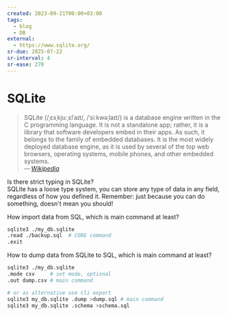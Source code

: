 ```yaml
---
created: 2023-09-21T00:00+03:00
tags:
  - blog
  - DB
external:
  - https://www.sqlite.org/
sr-due: 2025-07-22
sr-interval: 4
sr-ease: 270
---
```


# SQLite

> SQLite (/ˌɛsˌkjuːˌɛlˈaɪt/, /ˈsiːkwəˌlaɪt/) is a database engine written in the C programming language. It is not a standalone app; rather, it is a library that software developers embed in their apps. As such, it belongs to the family of embedded databases. It is the most widely deployed database engine, as it is used by several of the top web browsers, operating systems, mobile phones, and other embedded systems.\
> — <cite>[Wikipedia](https://en.wikipedia.org/wiki/SQLite)</cite>

Is there strict typing in SQLite?
<br class="f">
SQLite has a loose type system, you can store any type of data in any field, regardless of how you defined it. Remember: just because you can do something, doesn't mean you should! <!--SR:!2024-11-11,2,250-->

How import data from SQL, which is main command at least?
<br class="f">
```bash
sqlite3 ./my_db.sqlite
.read ./backup.sql  # CORE command
.exit
```

How to dump data from SQLite to SQL, which is main command at least?
<br class="f">
```bash
sqlite3 ./my_db.sqlite
.mode csv     # set mode, optional
.out dump.csv # main command

# or as alternative use cli export
sqlite3 my_db.sqlite .dump >dump.sql # main command
sqlite3 my_db.sqlite .schema >schema.sql
```
